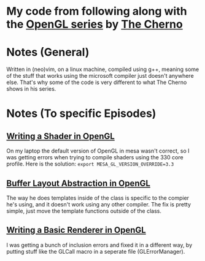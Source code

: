 # My code from following along with the [OpenGL series](https://www.youtube.com/playlist?list=PLlrATfBNZ98foTJPJ_Ev03o2oq3-GGOS2) by [The Cherno](https://www.youtube.com/channel/UCQ-W1KE9EYfdxhL6S4twUNw)

# Notes (General)

Written in (neo)vim, on a linux machine, compiled using g++, meaning some of the stuff that works using the microsoft compiler just doesn't anywhere else. That's why some of the code is very different to what The Cherno shows in his series.

# Notes (To specific Episodes)

## [Writing a Shader in OpenGL](https://www.youtube.com/watch?v=71BLZwRGUJE&list=PLlrATfBNZ98foTJPJ_Ev03o2oq3-GGOS2&index=8&t=0s)
On my laptop the default version of OpenGL in mesa wasn't correct, so I was getting errors when trying to compile shaders using the 330 core profile.
Here is the solution:
`export MESA_GL_VERSION_OVERRIDE=3.3`

## [Buffer Layout Abstraction in OpenGL](https://www.youtube.com/watch?v=oD1dvfbyf6A&list=PLlrATfBNZ98foTJPJ_Ev03o2oq3-GGOS2&index=15&t=0s)
The way he does templates inside of the class is specific to the compier he's using, and it doesn't work using any other compiler.
The fix is pretty simple, just move the template functions outside of the class.

## [Writing a Basic Renderer in OpenGL](https://www.youtube.com/watch?v=jjaTTRFXRAk&list=PLlrATfBNZ98foTJPJ_Ev03o2oq3-GGOS2&index=17&t=0s)
I was getting a bunch of inclusion errors and fixed it in a different way, by putting stuff like the GLCall macro in a seperate file (GLErrorManager).
